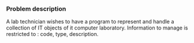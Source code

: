 ### Problem description
A lab technician wishes to have a program to represent and handle a collection of IT objects of it computer laboratory. Information to manage is restricted to : code, type, description.